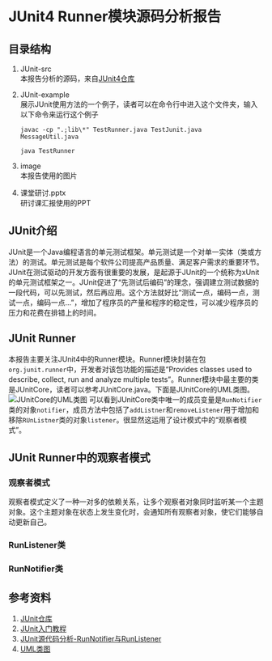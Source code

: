 # JUnit4 Runner模块源码分析报告


## 目录结构
1. JUnit-src  
    本报告分析的源码，来自[JUnit4仓库](https://github.com/junit-team/junit4/tree/main/src/main/java/org/junit/runner)
2. JUnit-example  
    展示JUnit使用方法的一个例子，读者可以在命令行中进入这个文件夹，输入以下命令来运行这个例子
    
    `javac -cp ".;lib\*" TestRunner.java TestJunit.java  MessageUtil.java`

    `java TestRunner`
3. image  
    本报告使用的图片
4. 课堂研讨.pptx  
    研讨课汇报使用的PPT



## JUnit介绍
JUnit是一个Java编程语言的单元测试框架。单元测试是一个对单一实体（类或方法）的测试。单元测试是每个软件公司提高产品质量、满足客户需求的重要环节。JUnit在测试驱动的开发方面有很重要的发展，是起源于JUnit的一个统称为xUnit的单元测试框架之一。JUnit促进了“先测试后编码”的理念，强调建立测试数据的一段代码，可以先测试，然后再应用。这个方法就好比“测试一点，编码一点，测试一点，编码一点...”，增加了程序员的产量和程序的稳定性，可以减少程序员的压力和花费在排错上的时间。


## JUnit Runner
本报告主要关注JUnit4中的Runner模块。Runner模块封装在包`org.junit.runner`中，开发者对该包功能的描述是“Provides classes used to describe, collect, run and analyze multiple tests”。Runner模块中最主要的类是JUnitCore，读者可以参考JUnitCore.java。下面是JUnitCore的UML类图。
![JUnitCore的UML类图](https://gitee.com/liangliang678/OOP/blob/master/Assignment2/image/JunitCore.png)
可以看到JUnitCore类中唯一的成员变量是`RunNotifier`类的对象`notifier`，成员方法中包括了`addListner`和`removeListener`用于增加和移除`RUnListner`类的对象`listener`。很显然这运用了设计模式中的“观察者模式”。


## JUnit Runner中的观察者模式
### 观察者模式
观察者模式定义了一种一对多的依赖关系，让多个观察者对象同时监听某一个主题对象。这个主题对象在状态上发生变化时，会通知所有观察者对象，使它们能够自动更新自己。


### RunListener类


### RunNotifier类


## 参考资料
1. [JUnit仓库](https://github.com/junit-team/junit4/)
2. [JUnit入门教程](https://wiki.jikexueyuan.com/project/junit/)
3. [JUnit源代码分析-RunNotifier与RunListener](https://blog.csdn.net/yqj2065/article/details/39927927)
4. [UML类图](https://www.jianshu.com/p/57620b762160)

